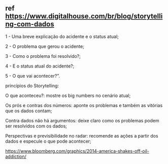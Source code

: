 ## ref https://www.digitalhouse.com/br/blog/storytelling-com-dados

1 -  Uma breve explicação do acidente e o status atual;

2 - O problema que gerou o acidente;

3 - Como o problema foi resolvido?;

4 - E o status atual do acidente?;

5 - O que vai acontecer?”.

princípios do Storytelling:

O que aconteceu?: mostre os big numbers no cenário atual;

Os prós e contras dos números: aponte os problemas e também as vitórias que os dados contam;

Contra dados não há argumentos: deixe claro como os problemas podem ser resolvidos com os dados;

Perspectivas e previsibilidade no radar: recomende as ações a partir dos dados e especule o que pode acontecer;

https://www.bloomberg.com/graphics/2014-america-shakes-off-oil-addiction/

